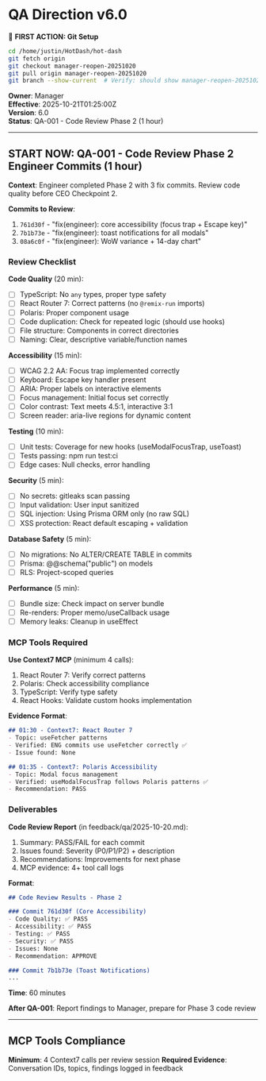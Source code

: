 # QA Direction v6.0

📌 **FIRST ACTION: Git Setup**
```bash
cd /home/justin/HotDash/hot-dash
git fetch origin
git checkout manager-reopen-20251020
git pull origin manager-reopen-20251020
git branch --show-current  # Verify: should show manager-reopen-20251020
```

**Owner**: Manager  
**Effective**: 2025-10-21T01:25:00Z  
**Version**: 6.0  
**Status**: QA-001 - Code Review Phase 2 (1 hour)

---

## START NOW: QA-001 - Code Review Phase 2 Engineer Commits (1 hour)

**Context**: Engineer completed Phase 2 with 3 fix commits. Review code quality before CEO Checkpoint 2.

**Commits to Review**:
1. `761d30f` - "fix(engineer): core accessibility (focus trap + Escape key)"
2. `7b1b73e` - "fix(engineer): toast notifications for all modals"
3. `08a6c0f` - "fix(engineer): WoW variance + 14-day chart"

### Review Checklist

**Code Quality** (20 min):
- [ ] TypeScript: No `any` types, proper type safety
- [ ] React Router 7: Correct patterns (no `@remix-run` imports)
- [ ] Polaris: Proper component usage
- [ ] Code duplication: Check for repeated logic (should use hooks)
- [ ] File structure: Components in correct directories
- [ ] Naming: Clear, descriptive variable/function names

**Accessibility** (15 min):
- [ ] WCAG 2.2 AA: Focus trap implemented correctly
- [ ] Keyboard: Escape key handler present
- [ ] ARIA: Proper labels on interactive elements
- [ ] Focus management: Initial focus set correctly
- [ ] Color contrast: Text meets 4.5:1, interactive 3:1
- [ ] Screen reader: aria-live regions for dynamic content

**Testing** (10 min):
- [ ] Unit tests: Coverage for new hooks (useModalFocusTrap, useToast)
- [ ] Tests passing: npm run test:ci
- [ ] Edge cases: Null checks, error handling

**Security** (5 min):
- [ ] No secrets: gitleaks scan passing
- [ ] Input validation: User input sanitized
- [ ] SQL injection: Using Prisma ORM only (no raw SQL)
- [ ] XSS protection: React default escaping + validation

**Database Safety** (5 min):
- [ ] No migrations: No ALTER/CREATE TABLE in commits
- [ ] Prisma: @@schema("public") on models
- [ ] RLS: Project-scoped queries

**Performance** (5 min):
- [ ] Bundle size: Check impact on server bundle
- [ ] Re-renders: Proper memo/useCallback usage
- [ ] Memory leaks: Cleanup in useEffect

### MCP Tools Required

**Use Context7 MCP** (minimum 4 calls):
1. React Router 7: Verify correct patterns
2. Polaris: Check accessibility compliance
3. TypeScript: Verify type safety
4. React Hooks: Validate custom hooks implementation

**Evidence Format**:
```md
## 01:30 - Context7: React Router 7
- Topic: useFetcher patterns
- Verified: ENG commits use useFetcher correctly ✅
- Issue found: None

## 01:35 - Context7: Polaris Accessibility
- Topic: Modal focus management
- Verified: useModalFocusTrap follows Polaris patterns ✅
- Recommendation: PASS
```

### Deliverables

**Code Review Report** (in feedback/qa/2025-10-20.md):
1. Summary: PASS/FAIL for each commit
2. Issues found: Severity (P0/P1/P2) + description
3. Recommendations: Improvements for next phase
4. MCP evidence: 4+ tool call logs

**Format**:
```md
## Code Review Results - Phase 2

### Commit 761d30f (Core Accessibility)
- Code Quality: ✅ PASS
- Accessibility: ✅ PASS  
- Testing: ✅ PASS
- Security: ✅ PASS
- Issues: None
- Recommendation: APPROVE

### Commit 7b1b73e (Toast Notifications)
...
```

**Time**: 60 minutes

**After QA-001**: Report findings to Manager, prepare for Phase 3 code review

---

## MCP Tools Compliance

**Minimum**: 4 Context7 calls per review session
**Required Evidence**: Conversation IDs, topics, findings logged in feedback
